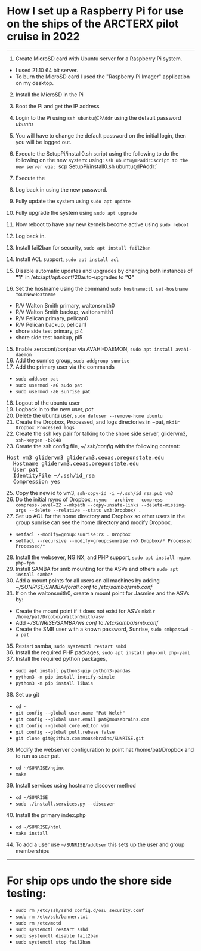 # How I set up a Raspberry Pi for use on the ships of the ARCTERX pilot cruise in 2022
---
1. Create MicroSD card with Ubuntu server for a Raspberry Pi system. 
  - I used 21.10 64 bit server. 
  - To burn the MicroSD card I used the "Raspberry Pi Imager" application on my desktop.
2. Install the MicroSD in the Pi
3. Boot the Pi and get the IP address
4. Login to the Pi using `ssh ubuntu@IPAddr` using the default password *ubuntu*
5. You will have to change the default password on the initial login, then you will be logged out.
6. Execute the SetupPi/install0.sh script using the following to do the following on the new system:
using:
`ssh ubuntu@IPaddr:script to the new server via: `scp SetupPi/install0.sh ubuntu@IPAddr:`
7. Execute the 
7. Log back in using the new password.

7. Fully update the system using `sudo apt update`
8. Fully upgrade the system using `sudo apt upgrade`
9. Now reboot to have any new kernels become active using `sudo reboot`
10. Log back in.
11. Install fail2ban for security, `sudo apt install fail2ban`
12. Install ACL support, `sudo apt install acl`
13. Disable automatic updates and upgrades by changing both instances of **"1"** in /etc/apt/apt.conf/20auto-upgrades to **"0"**
14. Set the hostname using the command `sudo hostnamectl set-hostname YourNewHostname`
  - R/V Walton Smith primary, waltonsmith0
  - R/V Walton Smith backup, waltonsmith1
  - R/V Pelican primary, pelican0
  - R/V Pelican backup, pelican1
  - shore side test primary, pi4
  - shore side test backup, pi5
15. Enable zeroconf/bonjour via AVAHI-DAEMON, `sudo apt install avahi-daemon`
16. Add the sunrise group, `sudo addgroup sunrise`
17. Add the primary user via the commands
  - `sudo adduser pat`
  - `sudo usermod -aG sudo pat`
  - `sudo usermod -aG sunrise pat`
18. Logout of the ubuntu user
19. Logback in to the new user, *pat*
20. Delete the ubuntu user, `sudo deluser --remove-home ubuntu`
21. Create the Dropbox, Processed, and logs directories in ~pat, `mkdir Dropbox Processed logs`
22. Create the ssh key pair for talking to the shore side server, glidervm3, `ssh-keygen -b2048`
23. Create the ssh config file, *~/.ssh/config* with the following content:
<pre>
Host vm3 glidervm3 glidervm3.ceoas.oregonstate.edu
  Hostname glidervm3.ceoas.oregonstate.edu
  User pat
  IdentityFile ~/.ssh/id_rsa
  Compression yes
</pre>
25. Copy the new id to vm3, `ssh-copy-id -i ~/.ssh/id_rsa.pub vm3`
26. Do the initial rsync of Dropbox, `rsync --archive --compress --compress-level=22 --mkpath --copy-unsafe-links --delete-missing-args --delete --relative --stats vm3:Dropbox/ .`
27. Set up ACL for the home directory and Dropbox so other users in the group sunrise can see the home directory and modify Dropbox.
  - `setfacl --modify=group:sunrise:rX . Dropbox`
  - `setfacl --recursive --modify=group:sunrise:rwX Dropbox/* Processed Processed/*`
28. Install the websever, NGINX, and PHP support, `sudo apt install nginx php-fpm`
30. Install SAMBA for smb mounting for the ASVs and others `sudo apt install samba*`
31. Add a mount points for all users on all machines by adding *~/SUNRISE/SAMBA/forall.conf* to */etc/samba/smb.conf*
32. If on the waltonsmith0, create a mount point for Jasmine and the ASVs by:
  - Create the mount point if it does not exist for ASVs `mkdir /home/pat/Dropbox/WaltonSmith/asv`
  - Add *~/SUNRISE/SAMBA/ws.conf* to */etc/samba/smb.conf*
  - Create the SMB user with a known password, Sunrise, `sudo smbpasswd -a pat`
35. Restart samba, `sudo systemctl restart smbd`
36. Install the required PHP packages, `sudo apt install php-xml php-yaml`
37. Install the required python packages, 
  - `sudo apt install python3-pip python3-pandas`
  - `python3 -m pip install inotify-simple`
  - `python3 -m pip install libais`
38. Set up git
  - `cd ~`
  - `git config --global user.name "Pat Welch"`
  - `git config --global user.email pat@mousebrains.com`
  - `git config --global core.editor vim`
  - `git config --global pull.rebase false`
  - `git clone git@github.com:mousebrains/SUNRISE.git`
39. Modify the webserver configuration to point hat /home/pat/Dropbox and to run as user pat.
 - `cd ~/SUNRISE/nginx`
 - `make`
39. Install services using hostname discover method
  - `cd ~/SUNRISE`
  - `sudo ./install.services.py --discover`
40. Install the primary index.php
  - `cd ~/SUNRISE/html`
  - `make install`
44. To add a user use `~/SUNRISE/addUser` this sets up the user and group memberships
---
# For ship ops undo the shore side testing:
- `sudo rm /etc/ssh/sshd_config.d/osu_security.conf`
- `sudo rm /etc/ssh/banner.txt`
- `sudo rm /etc/motd`
- `sudo systemctl restart sshd`
- `sudo systemctl disable fail2ban`
- `sudo systemctl stop fail2ban`
